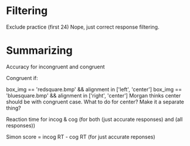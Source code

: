 # Filtering

Exclude practice (first 24)
Nope, just correct response filtering.

# Summarizing

Accuracy for incongruent and congruent

Congruent if:

box_img == 'redsquare.bmp' && alignment in ['left', 'center']
box_img == 'bluesquare.bmp' && alignment in ['right', 'center']
Morgan thinks center should be with congruent case.
What to do for center? Make it a separate thing?

Reaction time for incog & cog (for both (just accurate responses) and (all responses))

Simon score = incog RT - cog RT (for just accurate reponses)
